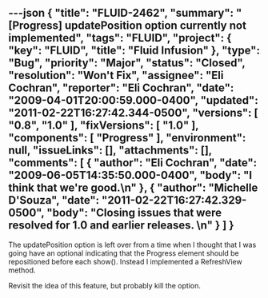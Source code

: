 ---json
{
  "title": "FLUID-2462",
  "summary": "[Progress] updatePosition option currently not implemented",
  "tags": "FLUID",
  "project": {
    "key": "FLUID",
    "title": "Fluid Infusion"
  },
  "type": "Bug",
  "priority": "Major",
  "status": "Closed",
  "resolution": "Won't Fix",
  "assignee": "Eli Cochran",
  "reporter": "Eli Cochran",
  "date": "2009-04-01T20:00:59.000-0400",
  "updated": "2011-02-22T16:27:42.344-0500",
  "versions": [
    "0.8",
    "1.0"
  ],
  "fixVersions": [
    "1.0"
  ],
  "components": [
    "Progress"
  ],
  "environment": null,
  "issueLinks": [],
  "attachments": [],
  "comments": [
    {
      "author": "Eli Cochran",
      "date": "2009-06-05T14:35:50.000-0400",
      "body": "I think that we're good.\n"
    },
    {
      "author": "Michelle D'Souza",
      "date": "2011-02-22T16:27:42.329-0500",
      "body": "Closing issues that were resolved for 1.0 and earlier releases.&#x20;\n"
    }
  ]
}
---
The updatePosition option is left over from a time when I thought that I was going have an optional indicating that the Progress element should be repositioned before each show(). Instead I implemented a RefreshView method.&#x20;

Revisit the idea of this feature, but probably kill the option.&#x20;

        
